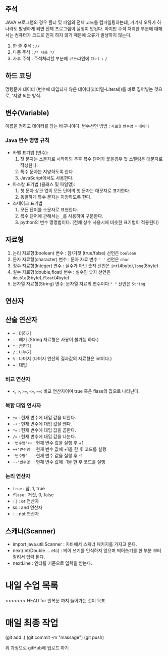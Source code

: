 ## 주석
JAVA 프로그램의 경우 폴더 및 파일의 전체 코드를 컴파일링하는데, 거기서 오류가 하나라도 발생하게 되면
전체 프로그램이 실행이 안된다.
하지만 주석 처리한 부분에 대해서는 컴퓨터가 코드로 인지 하지 않기 때문에 오류가 발생하지 않는다.

1. 한 줄 주석 : `//`
2. 다중 주석 : `/* 내용 */`
3. 사후 주석 : 주석처리할 부분에 코드라인에 `Ctrl` + `/`

## 하드 코딩
명령문에 데이터 (변수에 대입되지 않은 데이터(리터럴-Literal))를 바로 
집어넣는 것으로, '지양'되는 방식.

## 변수(Variable)
이름을 정하고 데이터를 담는 바구니이다.
변수선언 방법 :
`자로형` `변수명` = `데이터`

### Java 변수 명명 규칙
- 카멜 표기법 (변수): 
  1. 첫 문자는 소문자로 시작하되 추후 복수 단어가 붙을경우 첫 스펠링은 대문자로 작성한다.
  2. 특수 문자는 지양하도록 한다
  3. JavaScript에서도 사용한다.
- 파스칼 표기법 (클래스 및 파일명):
  1. 첫 문자 상관 없이 모든 단어의 첫 문자는 대문자로 표기한다.
  2. 동일하게 특수 문자는 지양하도록 한다.
- 스네이크 표기법
  1. 모든 단어를 소문자로 표현한다.
  2. 복수 단어에 관해서는 `_`를 사용하여 구분한다.
  3. python의 변수 명명법이다. (전체 상수 사용시에 비슷한 표기법이 적용된다)

## 자료형
1. 논리 자료형(boolean) 변수 : 참/거짓 (true/false)
  선언은 `boolean`
2. 문자 자료형(character) 변수 : 문자 자료 변수 `' '`
   선언은 `char`
3. 정수 자료형(Integer) 변수 : 실수가 아닌 숫자
   선언은 `int`(4byte),`long`(8byte)
4. 실수 자료형(double,float) 변수 : 실수인 숫자
   선언은 `double`(8byte),`float`(4byte)
5. 문자열 자료형(String) 변수: 문자열 자료의 변수이다 `" "`
   선언은 `String`


## 연산자
## 산술 연산자
- `+` : 더하기
- `-` : 빼기 (String 자료형은 사용이 불가능 하다.)
- `*` : 곱하기
- `/` : 나누기
- `%` : 나머지 (나머지 연산의 결과값의 자료형은 int이다.)
- `=` : 대입

### 비교 연산자
- `<`, `>`, `>=`, `<=`, `==`: 비교 연산자이며 true 혹은 flase의 값으로 나타난다.

### 복합 대입 연사자
- `+=` : 현재 변수에 대입 값을 더한다.
- `-+` : 현재 변수에 대입 값을 뺀다.
- `*=` : 현재 변수에 대입 값을 곱한다.
- `/=` : 현재 변수에 대입 값을 나눈다.
- `'변수명'++` : 현재 변수 값을 실행 후 +1
- `++'변수명'` : 현재 변수 값에 +1을 한 후 코드를 실행
- `'변수명'--` : 현재 변수 값을 실행 후 -1
- `--'변수명'` : 현재 변수 값에 -1을 한 후 코드를 실행

### 논리 연산자
- `true` : 참, 1, true
- `flase` : 거짓, 0, false
- `||` : or 연산자
- `&&` : and 연산자
- `!` : not 연산자


## 스캐너(Scanner)
- import java.util.Scanner : 자바에서 스캐너 패키지를 가지고 온다.
- next(Int/Double ... etc) : 띄어 쓰기를 인식하지 않으며 띄어쓰기를 한 부분 부터 잘려서 입력 된다.
- nextLine : 엔터를 기준으로 입력을 받는다.


# 내일 수업 목록
<<<<<<< HEAD
for 반복문 까지 들어가는 것이 목표

# 매일 최종 작업
(git add .)
(git commit -m "massage")
(git push)

위 과정으로 gitHub에 업로드 하기